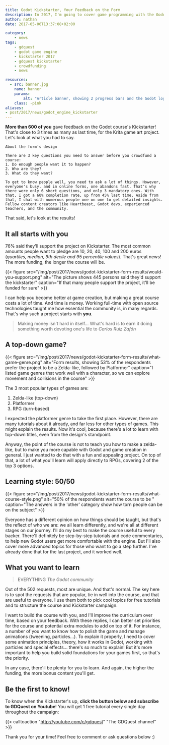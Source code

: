```yaml
---
title: Godot Kickstarter, Your Feedback on the Form
description: In 2017, I'm going to cover game programming with the Godot game engine. And for that, GDQuest needs your opinion and your help!
author: nathan
date: 2017-05-06T13:37:08+02:00

category:
    - news
tags:
    - gdquest
    - godot game engine
    - kickstarter 2017
    - gdquest kickstarter
    - crowdfunding
    - news

resources:
  - src: banner.jpg
    name: banner
    params:
        alt: "Article banner, showing 2 progress bars and the Godot logo on a red orange background"
    class: -pink
aliases:
- post/2017/news/godot_engine_kickstarter
---
```


**More than 600 of you** gave feedback on the Godot course's Kickstarter! That's close to 3 times as many as last time, for the Krita game art project. Let's look at what you had to say.

```
About the form's design

There are 3 key questions you need to answer before you crowdfund a course:
1. Do enough people want it to happen?
2. Who are they?
3. What do they want?

To get to know people well, you need to ask a lot of things. However, everyone's busy, and in online forms, one abandons fast. That's why there were only 6 short questions, and only 3 mandatory ones. With that, I got a 60% completion rate, up from 45% last time. Aside from that, I chat with numerous people one on one to get detailed insights. Fellow content creators like Heartbeast, Godot devs, experienced teachers, and the community.
```

That said, let's look at the results!

## It all starts with you

76% said they'll support the project on Kickstarter. The most common amounts people want to pledge are 10, 20, 40, 100 and 200 euros (_quartiles, median, 9th decile and 95 percentile values_). That's great news! The more funding, the longer the course will be.

{{< figure src="/img/post/2017/news/godot-kickstarter-form-results/would-you-support.png" alt="The picture shows 445 persons said they'd support the kickstarter" caption="If that many people support the project, it'll be funded for sure" >}}

I can help you become better at game creation, but making a great course costs a lot of time. And time is money. Working full-time with open source technologies taught me how essential the community is, in many regards. That's why such a project starts with **you**. 

> Making money isn't hard in itself... What's hard is to earn it doing something worth devoting one's life to
> <cite>Carlos Ruiz Zafón</cite>
 

## A top-down game?

{{< figure src="/img/post/2017/news/godot-kickstarter-form-results/what-game-genre.png" alt="Form results, showing 53% of the respondents prefer the project to be a Zelda-like, followed by Platformer" caption="I listed game genres that work well with a character, so we can explore movement and collisions in the course" >}}

The 3 most popular types of games are:

1. Zelda-like (top-down)
2. Platformer
3. RPG (turn-based)

I expected the platformer genre to take the first place. However, there are many tutorials about it already, and far less for other types of games. This might explain the results. Now it's cool, because there's a lot to learn with top-down titles, even from the design's standpoint. 

Anyway, the point of the course is not to teach you how to make a zelda-like, but to make you more capable with Godot and game creation in general. I just wanted to do that with a fun and appealing project. On top of that, a lot of what you'll learn will apply directly to RPGs, covering 2 of the top 3 options.


## Learning style: 50/50

{{< figure src="/img/post/2017/news/godot-kickstarter-form-results/what-course-style.png" alt="50% of the respondents want the course to be " caption="The answers in the 'other' category show how torn people can be on the subject" >}}

Everyone has a different opinion on how things should be taught, but that's the reflect of who we are: we all learn differently, and we're all at different stages on our journey. I'll do my best to make the course useful to every backer. There'll definitely be step-by-step tutorials and code commentaries, to help new Godot users get more comfortable with the engine. But I'll also cover more advanced topics for those who want to go a step further. I've already done that for the last project, and it worked well.


## What you want to learn

> EVERYTHING
> <cite>The Godot community</cite>

Out of the 502 requests, most are unique. And that's normal. The key here is to spot the requests that are popular, tie in well into the course, and that are useful to everyone. I use them both to pick cool topics for free tutorials and to structure the course and Kickstarter campaign.

I want to build the course with you, and I'll improve the curriculum over time, based on your feedback. With these replies, I can better set priorities for the course and potential extra modules to add on top of it. For instance, a number of you want to know how to polish the game and manage animations (tweening, particles...). To explain it properly, I need to cover some animation principles, theory, how it works in Godot, working with particles and special effects... there's so much to explain! But it's more important to help you build solid foundations for your games first, so that's the priority.

In any case, there'll be plenty for you to learn. And again, the higher the funding, the more bonus content you'll get.


## Be the first to know!

To know when the Kickstarter's up, **click the button below and subscribe to GDQuest on Youtube**! You will get 1 free tutorial every single day throughout the campaign:

{{< calltoaction "http://youtube.com/c/gdquest" "The GDQuest channel" >}}

Thank you for your time! Feel free to comment or ask questions below :)
